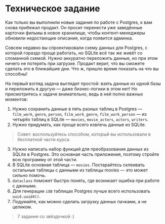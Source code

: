 # Техническое задание

Как только вы выполнили новые задания по работе с Postgres, к вам снова прибежал продакт. 
Он просит перенести уже заведённые карточки фильмы в новое хранилище, 
чтобы контент-менеджеры обновили недостающие описания, когда появится админка. 

Совсем недавно вы спроектировали схему данных для Postgres, с которой гораздо проще работать, 
но SQLite всё так же живёт со сломанной схемой. Нужно аккуратно переложить данные, 
но при этом ничего не потерять при загрузке. Продакт верит, что вы сможете сделать это в ближайшие дни. 
Что ж, пришло время показать на что вы способны!

На первый взгляд задача выглядит простой: 
взять данные из одной базы и переложить в другую — даже бизнес-логики в этом нет! 
Но присмотритесь к задаче внимательно, ведь в ней полно важных моментов:

1. Нужно сохранить данные в пять разных таблиц в Postgres 
   — `film_work`, `genre`, `person`, `film_work_genre`, `film_work_person` 
   — из четырёх таблиц в SQLite — `movies`, `movie_actors`, `actors`, `writers`.
2. Нужно придумать, как проще всего извлечь данные из SQLite. 
> Совет: воспользуйтесь способом, который вы использовали в бесплатной части курса.
3. Нужно написать набор функций для преобразования данных из SQLite в Postgres. 
   Это основная часть приложения, поэтому стройте всю программу от этой части.
4. В SQLite основная таблица — `movies`. Постарайтесь склеивать остальные таблицы с данными из таблицы movies — 
   это может сильно помочь.
5. `dataclass` поможет быстро понять, где возникает ошибка при работе с данными.
6. Для генерации `id`в таблицах Postgres лучше всего использовать `uuid.uuid4()`.
7. Подумайте, как можно сделать загрузку данных пачками, а не целиком.
> 7 задание со звёздочкой :)
